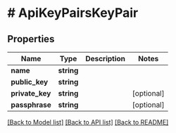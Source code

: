# # ApiKeyPairsKeyPair

## Properties

Name | Type | Description | Notes
------------ | ------------- | ------------- | -------------
**name** | **string** |  |
**public_key** | **string** |  |
**private_key** | **string** |  | [optional]
**passphrase** | **string** |  | [optional]

[[Back to Model list]](../../README.md#models) [[Back to API list]](../../README.md#endpoints) [[Back to README]](../../README.md)
